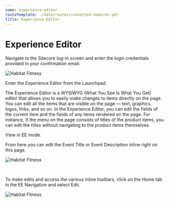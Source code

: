 ```yaml
---
name: experience-editor
routeTemplate: ./data/routes/connected-demo/en.yml
title: Experience Editor
---
```


# Experience Editor
Navigate to the Sitecore log-in screen and enter the login credentials provided in your confirmation email.

<p>
  <div class="row">
    <div class="col-md-6"> 
      <p><img src="/assets/img/ExperienceEditor1.jpg" alt="Habitat Fitness"></p>
    </div>
    <div class="col-md-6"> 
      <p>Enter the Experience Editor from the Launchpad.</p>
      <p>The Experience Editor is a WYSIWYG (What You See Is What You Get) editor that allows you to easily make changes to items directly on the page. You can edit all the items that are visible on the page — text, graphics, logos, links, and so on. In the Experience Editor, you can edit the fields of the current item and the fields of any items rendered on the page. For instance, if the menu on the page consists of titles of the product items, you can edit the titles without navigating to the product items themselves.</p>
    </div>
  </div>
<p>

View in EE mode.

From here you can edit the Event Title or Event Description inline right on this page. 

![Habitat Fitness](/assets/img/ExperienceEditor2.jpg)

<br>

To make edits and access the various inline toolbars, click on the Home tab in the EE Navigation and select Edit.

![Habitat Fitness](/assets/img/ExperienceEditor3.jpg)

